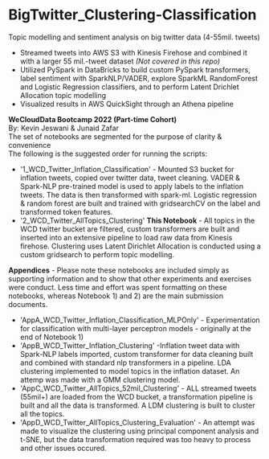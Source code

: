 # BigTwitter_Clustering-Classification
Topic modelling and sentiment analysis on big twitter data (4-55mil. tweets)
-	Streamed tweets into AWS S3 with Kinesis Firehose and combined it with a larger 55 mil.-tweet dataset *(Not covered in this repo)*
-	Utilized PySpark in DataBricks to build custom PySpark transformers, label sentiment with SparkNLP/VADER, explore SparkML RandomForest and Logistic Regression classifiers, and to perform Latent Drichlet Allocation topic modelling
-	Visualized results in AWS QuickSight through an Athena pipeline

**WeCloudData Bootcamp 2022 (Part-time Cohort)**<br> </font>
By: Kevin Jeswani & Junaid Zafar <br>
The set of notebooks are segmented for the purpose of clarity & convenience <br>
The following is the suggested order for running the scripts:
- '1_WCD_Twitter_Inflation_Classification' - Mounted S3 bucket for inflation tweets, copied over twitter data, tweet cleaning. VADER & Spark-NLP pre-trained model is used to apply labels to the inflation tweets. The data is then transformed with spark-ml. Logistic regression & random forest are built and trained with gridsearchCV on the label and transformed token features.
- '2_WCD_Twitter_AllTopics_Clustering'  **This Notebook** - All topics in the WCD twitter bucket are filtered, custom transformers are built and inserted into an extensive pipeline to load raw data from Kinesis firehose. Clustering uses Latent Dirichlet Allocation is conducted using a custom gridsearch to perform topic modelling.<br>

**Appendices** - Please note these notebooks are included simply as supporting information and to show that other experiments and exercises were conduct. Less time and effort was spent formatting on these notebooks, whereas Notebook 1) and 2) are the main submission documents.
- 'AppA_WCD_Twitter_Inflation_Classification_MLPOnly' - Experimentation for classification with multi-layer perceptron models - originally at the end of Notebook 1)
- 'AppB_WCD_Twitter_Inflation_Clustering' -Inflation tweet data with Spark-NLP labels imported, custom transformer for data cleaning built and combined with standard nlp transformers in a pipeline. LDA clustering implemented to model topics in the inflation dataset. An attemp was made with a GMM clustering model.
- 'AppC_WCD_Twitter_AllTopics_52mil_Clustering' - ALL streamed tweets (55mil+) are loaded from the WCD bucket, a transformation pipeline is built and all the data is transformed. A LDM clustering is built to cluster all the topics. 
- 'AppD_WCD_Twitter_AllTopics_Clustering_Evaluation' - An attempt was made to visualize the clustering using principal component analysis and t-SNE, but the data transformation required was too heavy to process and other issues occured. <br> 
